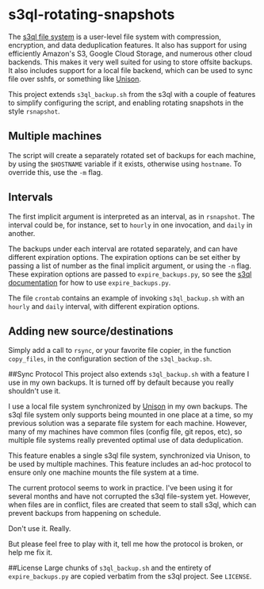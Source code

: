s3ql-rotating-snapshots
====================

The [s3ql file system](https://bitbucket.org/nikratio/s3ql/wiki/Home) is
a user-level file system with compression, encryption, and data
deduplication features. It also has support for using efficiently
Amazon's S3, Google Cloud Storage, and numerous other cloud backends.
This makes it very well suited for using to store offsite backups. It
also includes support for a local file backend, which can be used to
sync file over sshfs, or something like
[Unison](https://en.wikipedia.org/wiki/Unison_(file_synchronizer)).

This project extends `s3ql_backup.sh` from the s3ql with a couple of
features to simplify configuring the script, and enabling rotating
snapshots in the style `rsnapshot`.

## Multiple machines
The script will create a separately rotated set of backups for each
machine, by using the `$HOSTNAME` variable if it exists, otherwise using
`hostname`. To override this, use the `-m` flag.

## Intervals
The first implicit argument is interpreted as an interval, as in
`rsnapshot`.  The interval could be, for instance, set to `hourly` in
one invocation, and `daily` in another.

The backups under each interval are rotated separately, and can have
different expiration options. The expiration options can be set either
by passing a list of number as the final implicit argument, or using the
`-n` flag. These expiration options are passed to `expire_backups.py`, so
see the [s3ql documentation](http://www.rath.org/s3ql-docs/contrib.html)
for how to use `expire_backups.py`.

The file `crontab` contains an example of invoking `s3ql_backup.sh` with
an `hourly` and `daily` interval, with different expiration options.

## Adding new source/destinations
Simply add a call to `rsync`, or your favorite file copier, in the
function `copy_files`, in the configuration section of the
`s3ql_backup.sh`.

##Sync Protocol
This project also extends `s3ql_backup.sh` with a feature I use in my
own backups. It is turned off by default because you really shouldn't
use it.

I use a local file system synchronized by [Unison](https://en.wikipedia.org/wiki/Unison_(file_synchronizer)) in my own backups.
The s3ql file system only supports being mounted in one place at a time,
so my previous solution was a separate file system for each machine.
However, many of my machines have common files (config file, git repos,
etc), so multiple file systems really prevented optimal use of data
deduplication.

This feature enables a single s3ql file system, synchronized via
Unison, to be used by multiple machines. This feature includes an
ad-hoc protocol to ensure only one machine mounts the file system at a
time.

The current protocol seems to work in practice. I've been using it for
several months and have not corrupted the s3ql file-system yet.
However, when files are in conflict, files are created that seem to
stall s3ql, which can prevent backups from happening on schedule.

Don't use it. Really.

But please feel free to play with it, tell me how the protocol is
broken, or help me fix it.

##License
Large chunks of `s3ql_backup.sh` and the entirety of `expire_backups.py`
are copied verbatim from the s3ql project. See `LICENSE`.

